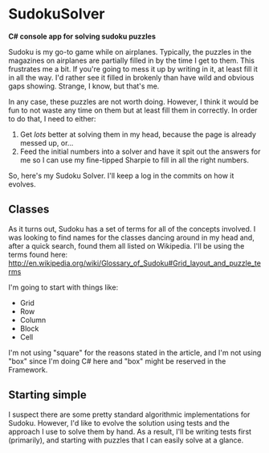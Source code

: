 # SudokuSolver
**C# console app for solving sudoku puzzles**

Sudoku is my go-to game while on airplanes.  Typically, the puzzles in the magazines on airplanes are partially filled in by the time I get to them.  This frustrates me a bit.  If you're going to mess it up by writing in it, at least fill it in all the way.  I'd rather see it filled in brokenly than have wild and obvious gaps showing.  Strange, I know, but that's me.

In any case, these puzzles are not worth doing.  However, I think it would be fun to not waste any time on them but at least fill them in correctly.  In order to do that, I need to either:

1. Get _lots_ better at solving them in my head, because the page is already messed up, or...
2. Feed the initial numbers into a solver and have it spit out the answers for me so I can use my fine-tipped Sharpie to fill in all the right numbers.

So, here's my Sudoku Solver.  I'll keep a log in the commits on how it evolves.

## Classes

As it turns out, Sudoku has a set of terms for all of the concepts involved.  I was looking to find names for the classes dancing around in my head and, after a quick search, found them all listed on Wikipedia.  I'll be using the terms found here: http://en.wikipedia.org/wiki/Glossary_of_Sudoku#Grid_layout_and_puzzle_terms

I'm going to start with things like:

* Grid
* Row
* Column
* Block
* Cell

I'm not using "square" for the reasons stated in the article, and I'm not using "box" since I'm doing C# here and "box" might be reserved in the Framework.

## Starting simple

I suspect there are some pretty standard algorithmic implementations for Sudoku.  However, I'd like to evolve the solution using tests and the approach I use to solve them by hand.  As a result, I'll be writing tests first (primarily), and starting with puzzles that I can easily solve at a glance.


